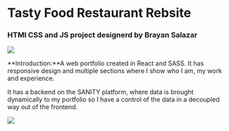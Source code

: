 # Tasty Food Restaurant Rebsite
### HTMl CSS and JS project designerd by Brayan Salazar



![](https://i.imgur.com/jeCPMzz.png)

**Introduction:**A web portfolio created in React and SASS. It has responsive design and multiple sections where I show who I am, my work and experience.

It has a backend on the SANITY platform, where data is brought dynamically to my portfolio so I have a control of the data in a decoupled way out of the frontend.



![](https://i.imgur.com/aW8J08g.png)
